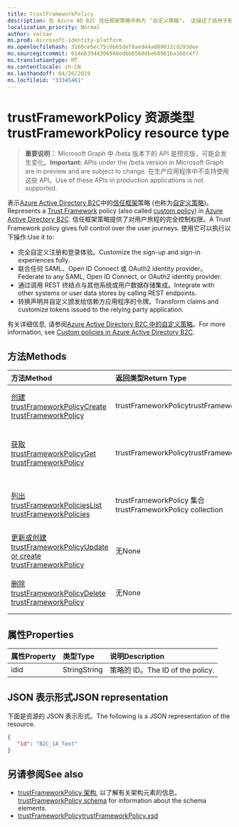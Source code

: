 ```yaml
---
title: trustFrameworkPolicy
description: 在 Azure AD B2C 信任框架策略中称为 "自定义策略"。 这描述了适用于租户的 trustFrameworkPolicy 对象的操作。
localization_priority: Normal
author: valnav
ms.prod: microsoft-identity-platform
ms.openlocfilehash: 3160ce5ec75c0b65def8aed44ad89032cd293dee
ms.sourcegitcommit: 014eb3944306948edbb6560dbe689816a168c4f7
ms.translationtype: MT
ms.contentlocale: zh-CN
ms.lasthandoff: 04/26/2019
ms.locfileid: "33345461"
---
```

# <a name="trustframeworkpolicy-resource-type"></a><span data-ttu-id="621d6-104">trustFrameworkPolicy 资源类型</span><span class="sxs-lookup"><span data-stu-id="621d6-104">trustFrameworkPolicy resource type</span></span>

> <span data-ttu-id="621d6-105">**重要说明：** Microsoft Graph 中 /beta 版本下的 API 是预览版，可能会发生变化。</span><span class="sxs-lookup"><span data-stu-id="621d6-105">**Important:** APIs under the /beta version in Microsoft Graph are in preview and are subject to change.</span></span> <span data-ttu-id="621d6-106">在生产应用程序中不支持使用这些 API。</span><span class="sxs-lookup"><span data-stu-id="621d6-106">Use of these APIs in production applications is not supported.</span></span>

<span data-ttu-id="621d6-107">表示[Azure Active Directory B2C](https://docs.microsoft.com/en-us/azure/active-directory-b2c/active-directory-b2c-overview)中的[信任框架](https://docs.microsoft.com/en-us/azure/active-directory-b2c/active-directory-b2c-reference-trustframeworks-defined-ief-custom)策略 (也称为[自定义策略](https://docs.microsoft.com/en-us/azure/active-directory-b2c/active-directory-b2c-overview-custom))。</span><span class="sxs-lookup"><span data-stu-id="621d6-107">Represents a [Trust Framework](https://docs.microsoft.com/en-us/azure/active-directory-b2c/active-directory-b2c-reference-trustframeworks-defined-ief-custom) policy (also called [custom policy](https://docs.microsoft.com/en-us/azure/active-directory-b2c/active-directory-b2c-overview-custom)) in [Azure Active Directory B2C](https://docs.microsoft.com/en-us/azure/active-directory-b2c/active-directory-b2c-overview).</span></span> <span data-ttu-id="621d6-108">信任框架策略提供了对用户旅程的完全控制权限。</span><span class="sxs-lookup"><span data-stu-id="621d6-108">A Trust Framework policy gives full control over the user journeys.</span></span> <span data-ttu-id="621d6-109">使用它可以执行以下操作:</span><span class="sxs-lookup"><span data-stu-id="621d6-109">Use it to:</span></span>

* <span data-ttu-id="621d6-110">完全自定义注册和登录体验。</span><span class="sxs-lookup"><span data-stu-id="621d6-110">Customize the sign-up and sign-in experiences fully.</span></span>
* <span data-ttu-id="621d6-111">联合任何 SAML、Open ID Connect 或 OAuth2 identity provider。</span><span class="sxs-lookup"><span data-stu-id="621d6-111">Federate to any SAML, Open ID Connect, or OAuth2 identity provider.</span></span>
* <span data-ttu-id="621d6-112">通过调用 REST 终结点与其他系统或用户数据存储集成。</span><span class="sxs-lookup"><span data-stu-id="621d6-112">Integrate with other systems or user data stores by calling REST endpoints.</span></span>
* <span data-ttu-id="621d6-113">转换声明并自定义颁发给信赖方应用程序的令牌。</span><span class="sxs-lookup"><span data-stu-id="621d6-113">Transform claims and customize tokens issued to the relying party application.</span></span>

<span data-ttu-id="621d6-114">有关详细信息, 请参阅[Azure Active Directory B2C 中的自定义策略](https://docs.microsoft.com/en-us/azure/active-directory-b2c/active-directory-b2c-overview-custom)。</span><span class="sxs-lookup"><span data-stu-id="621d6-114">For more information, see [Custom policies in Azure Active Directory B2C](https://docs.microsoft.com/en-us/azure/active-directory-b2c/active-directory-b2c-overview-custom).</span></span>

## <a name="methods"></a><span data-ttu-id="621d6-115">方法</span><span class="sxs-lookup"><span data-stu-id="621d6-115">Methods</span></span>

| <span data-ttu-id="621d6-116">方法</span><span class="sxs-lookup"><span data-stu-id="621d6-116">Method</span></span>       | <span data-ttu-id="621d6-117">返回类型</span><span class="sxs-lookup"><span data-stu-id="621d6-117">Return Type</span></span>  |<span data-ttu-id="621d6-118">说明</span><span class="sxs-lookup"><span data-stu-id="621d6-118">Description</span></span>|
|:---------------|:--------|:----------|
|[<span data-ttu-id="621d6-119">创建 trustFrameworkPolicy</span><span class="sxs-lookup"><span data-stu-id="621d6-119">Create trustFrameworkPolicy</span></span>](../api/trustframework-post-trustframeworkpolicy.md)|<span data-ttu-id="621d6-120">trustFrameworkPolicy</span><span class="sxs-lookup"><span data-stu-id="621d6-120">trustFrameworkPolicy</span></span>|<span data-ttu-id="621d6-121">创建新的 trustFrameworkPolicy。</span><span class="sxs-lookup"><span data-stu-id="621d6-121">Create a new trustFrameworkPolicy.</span></span>|
|[<span data-ttu-id="621d6-122">获取 trustFrameworkPolicy</span><span class="sxs-lookup"><span data-stu-id="621d6-122">Get trustFrameworkPolicy</span></span>](../api/trustframeworkpolicy-get.md) |<span data-ttu-id="621d6-123">trustFrameworkPolicy</span><span class="sxs-lookup"><span data-stu-id="621d6-123">trustFrameworkPolicy</span></span>|<span data-ttu-id="621d6-124">读取现有 trustFrameworkPolicy 的属性。</span><span class="sxs-lookup"><span data-stu-id="621d6-124">Read properties of an existing trustFrameworkPolicy.</span></span>|
|[<span data-ttu-id="621d6-125">列出 trustFrameworkPolicies</span><span class="sxs-lookup"><span data-stu-id="621d6-125">List trustFrameworkPolicies</span></span>](../api/trustframework-list-trustframeworkpolicies.md)|<span data-ttu-id="621d6-126">trustFrameworkPolicy 集合</span><span class="sxs-lookup"><span data-stu-id="621d6-126">trustFrameworkPolicy collection</span></span>|<span data-ttu-id="621d6-127">列出租户中配置的所有 trustFrameworkPolicies。</span><span class="sxs-lookup"><span data-stu-id="621d6-127">List all trustFrameworkPolicies configured in a tenant.</span></span>|
|[<span data-ttu-id="621d6-128">更新或创建 trustFrameworkPolicy</span><span class="sxs-lookup"><span data-stu-id="621d6-128">Update or create trustFrameworkPolicy</span></span>](../api/trustframework-put-trustframeworkpolicy.md)|<span data-ttu-id="621d6-129">无</span><span class="sxs-lookup"><span data-stu-id="621d6-129">None</span></span>|<span data-ttu-id="621d6-130">更新现有的 trustFrameworkPolicy。</span><span class="sxs-lookup"><span data-stu-id="621d6-130">Update an existing trustFrameworkPolicy.</span></span>|
|[<span data-ttu-id="621d6-131">删除 trustFrameworkPolicy</span><span class="sxs-lookup"><span data-stu-id="621d6-131">Delete trustFrameworkPolicy</span></span>](../api/trustframeworkpolicy-delete.md)|<span data-ttu-id="621d6-132">无</span><span class="sxs-lookup"><span data-stu-id="621d6-132">None</span></span>|<span data-ttu-id="621d6-133">删除现有的 trustFrameworkPolicy。</span><span class="sxs-lookup"><span data-stu-id="621d6-133">Delete an existing trustFrameworkPolicy.</span></span>|

## <a name="properties"></a><span data-ttu-id="621d6-134">属性</span><span class="sxs-lookup"><span data-stu-id="621d6-134">Properties</span></span>

|<span data-ttu-id="621d6-135">属性</span><span class="sxs-lookup"><span data-stu-id="621d6-135">Property</span></span>|<span data-ttu-id="621d6-136">类型</span><span class="sxs-lookup"><span data-stu-id="621d6-136">Type</span></span>|<span data-ttu-id="621d6-137">说明</span><span class="sxs-lookup"><span data-stu-id="621d6-137">Description</span></span>|
|:---------------|:--------|:----------|
|<span data-ttu-id="621d6-138">id</span><span class="sxs-lookup"><span data-stu-id="621d6-138">id</span></span>|<span data-ttu-id="621d6-139">String</span><span class="sxs-lookup"><span data-stu-id="621d6-139">String</span></span>|<span data-ttu-id="621d6-140">策略的 ID。</span><span class="sxs-lookup"><span data-stu-id="621d6-140">The ID of the policy.</span></span>|

## <a name="json-representation"></a><span data-ttu-id="621d6-141">JSON 表示形式</span><span class="sxs-lookup"><span data-stu-id="621d6-141">JSON representation</span></span>

<span data-ttu-id="621d6-142">下面是资源的 JSON 表示形式。</span><span class="sxs-lookup"><span data-stu-id="621d6-142">The following is a JSON representation of the resource.</span></span>
<!-- {
  "blockType": "resource",
  "optionalProperties": [

  ],
  "baseType":"microsoft.graph.entity",
  "keyProperty":"id",
  "isMediaEntity":true,
  "@odata.type": "microsoft.graph.trustFrameworkPolicy"
}-->
```json
{
   "id": "B2C_1A_Test"
}
```

## <a name="see-also"></a><span data-ttu-id="621d6-143">另请参阅</span><span class="sxs-lookup"><span data-stu-id="621d6-143">See also</span></span>

- <span data-ttu-id="621d6-144">[trustFrameworkPolicy 架构](https://docs.microsoft.com/en-us/azure/active-directory-b2c/trustframeworkpolicy), 以了解有关架构元素的信息。</span><span class="sxs-lookup"><span data-stu-id="621d6-144">[trustFrameworkPolicy schema](https://docs.microsoft.com/en-us/azure/active-directory-b2c/trustframeworkpolicy) for information about the schema elements.</span></span>  
- [<span data-ttu-id="621d6-145">trustFrameworkPolicy</span><span class="sxs-lookup"><span data-stu-id="621d6-145">trustFrameworkPolicy.xsd</span></span>](https://github.com/Azure-Samples/active-directory-b2c-custom-policy-starterpack/blob/master/TrustFrameworkPolicy_0.3.0.0.xsd)
